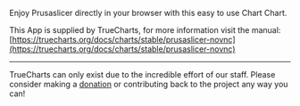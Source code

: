Enjoy Prusaslicer directly in your browser with this easy to use Chart Chart.

This App is supplied by TrueCharts, for more information visit the manual: [https://truecharts.org/docs/charts/stable/prusaslicer-novnc](https://truecharts.org/docs/charts/stable/prusaslicer-novnc)

---

TrueCharts can only exist due to the incredible effort of our staff.
Please consider making a [donation](https://truecharts.org/docs/about/sponsor) or contributing back to the project any way you can!
